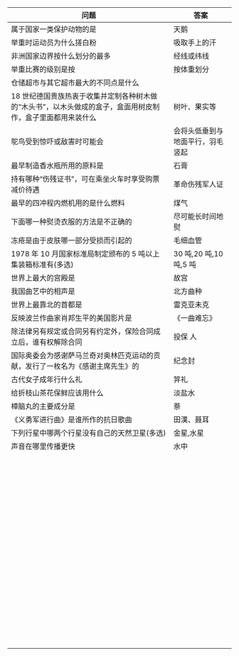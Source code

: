 







| 问题                                                         | 答案                             |
| ------------------------------------------------------------ | -------------------------------- |
| 属于国家一类保护动物的是                                     | 天鹅                             |
| 举重时运动员为什么搓白粉                                     | 吸取手上的汗                     |
| 非洲国家边界按什么划分的最多                                 | 经线或纬线                       |
| 举重比赛的级别是按                                           | 按体重划分                       |
| 仓储超市与其它超市最大的不同点是什么                         |                                  |
| 18 世纪德国贵族热衷于收集并定制各种树木做的“木头书”，以木头做成的盒子，盒面用树皮制作，盒子里面都用来装什么 | 树叶、果实等                     |
| 鸵鸟受到惊吓或敌害时可能会                                   | 会将头低垂到与地面平行，羽毛竖起 |
| 最早制造香水瓶所用的原料是                                   | 石膏                             |
| 持有哪种“伤残证书”，可在乘坐火车时享受购票减价待遇           | 革命伤残军人证                   |
| 最早的四冲程内燃机用的是什么燃料                             | 煤气                             |
| 下面哪一种熨烫衣服的方法是不正确的                           | 尽可能长时间地熨                 |
| 冻疮是由于皮肤哪一部分受损而引起的                           | 毛细血管                         |
| 1978 年 10 月国家标准局制定颁布的 5 吨以上集装箱标准有(多选) | 30 吨,20 吨,10 吨,5 吨           |
| 世界上最大的宫殿是                                           | 故宫                             |
| 我国曲艺中的相声是                                           | 北方曲种                         |
| 世界上最靠北的首都是                                         | 雷克亚未克                       |
| 反映波兰作曲家肖邦生平的美国影片是                           | 《一曲难忘》                     |
| 除法律另有规定或合同另有约定外，保险合同成立后，谁有权解除合同 | 投保 人                          |
| 国际奥委会为感谢萨马兰奇对奥林匹克运动的贡献，发行了一枚名为《感谢主席先生》的 | 纪念封                           |
| 古代女子成年行什么礼                                         | 笄礼                             |
| 给折枝山茶花保鲜应该用什么                                   | 淡盐水                           |
| 樟脑丸的主要成分是                                           | 萘                               |
| 《义勇军进行曲》是谁所作的抗日歌曲                           | 田漢、聂耳                       |
| 下列行星中哪两个行星没有自己的天然卫星(多选)                 | 金星,水星                        |
| 声音在哪里传播更快                                           | 水中                             |
|                                                              |                                  |
|                                                              |                                  |
|                                                              |                                  |
|                                                              |                                  |
|                                                              |                                  |
|                                                              |                                  |
|                                                              |                                  |
|                                                              |                                  |
|                                                              |                                  |
|                                                              |                                  |
|                                                              |                                  |
|                                                              |                                  |
|                                                              |                                  |
|                                                              |                                  |
|                                                              |                                  |
|                                                              |                                  |
|                                                              |                                  |
|                                                              |                                  |
|                                                              |                                  |
|                                                              |                                  |
|                                                              |                                  |
|                                                              |                                  |
|                                                              |                                  |
|                                                              |                                  |
|                                                              |                                  |
|                                                              |                                  |
|                                                              |                                  |
|                                                              |                                  |
|                                                              |                                  |
|                                                              |                                  |
|                                                              |                                  |
|                                                              |                                  |
|                                                              |                                  |
|                                                              |                                  |
|                                                              |                                  |
|                                                              |                                  |
|                                                              |                                  |
|                                                              |                                  |
|                                                              |                                  |
|                                                              |                                  |
|                                                              |                                  |
|                                                              |                                  |
|                                                              |                                  |
|                                                              |                                  |
|                                                              |                                  |
|                                                              |                                  |
|                                                              |                                  |
|                                                              |                                  |
|                                                              |                                  |
|                                                              |                                  |
|                                                              |                                  |
|                                                              |                                  |
|                                                              |                                  |
|                                                              |                                  |
|                                                              |                                  |
|                                                              |                                  |
|                                                              |                                  |
|                                                              |                                  |
|                                                              |                                  |
|                                                              |                                  |
|                                                              |                                  |
|                                                              |                                  |
|                                                              |                                  |
|                                                              |                                  |
|                                                              |                                  |
|                                                              |                                  |
|                                                              |                                  |
|                                                              |                                  |
|                                                              |                                  |
|                                                              |                                  |
|                                                              |                                  |
|                                                              |                                  |
|                                                              |                                  |

